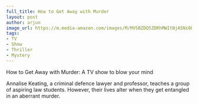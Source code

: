 ```yaml
---
full_title: How to Get Away with Murder
layout: post
author: arjun
image_url: https://m.media-amazon.com/images/M/MV5BZDQ5ZDRhMWItNjA5Ni00MDhiLTgwN2EtZjFkYzgzNjBhZTIyXkEyXkFqcGdeQXVyMTkxNjUyNQ@@._V1_SY1000_CR0,0,675,1000_AL_.jpg
tags: 
- TV
- Show
- Thriller
- Mystery
---
```

How to Get Away with Murder: A TV show to blow your mind

Annalise Keating, a criminal defence lawyer and professor, teaches a group of aspiring law students. However, their lives alter when they get entangled in an aberrant murder.